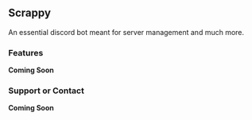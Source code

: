 ## Scrappy

An essential discord bot meant for server management and much more.

### Features

**Coming Soon**

### Support or Contact

**Coming Soon**

